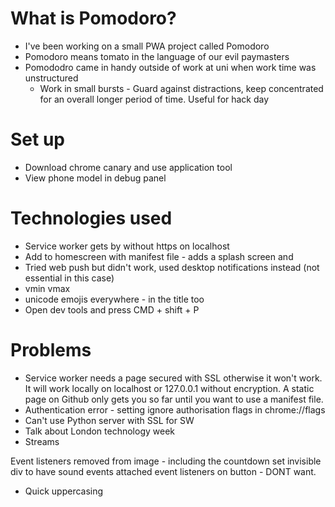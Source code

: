 
# What is Pomodoro?
- I've been working on a small PWA project called Pomodoro
- Pomodoro means tomato in the language of our evil paymasters
- Pomododro came in handy outside of work at uni when work time was unstructured
  - Work in small bursts - Guard against distractions, keep concentrated for an overall longer period of time. Useful for hack day

# Set up
- Download chrome canary and use application tool
- View phone model in debug panel

# Technologies used
- Service worker gets by without https on localhost
- Add to homescreen with manifest file - adds a splash screen and
- Tried web push but didn't work, used desktop notifications instead (not essential in this case)
- vmin vmax
- unicode emojis everywhere - in the title too
- Open dev tools and press CMD + shift + P


# Problems
- Service worker needs a page secured with SSL otherwise it won't work. It will work locally on localhost or 127.0.0.1 without encryption. A static page on Github only gets you so far until you want to use a manifest file.
- Authentication error - setting ignore authorisation flags in chrome://flags
- Can't use Python server with SSL for SW
- Talk about London technology week
- Streams



Event listeners removed from image - including the countdown
set invisible div to have sound events attached
event listeners on button - DONT want.
- Quick uppercasing
